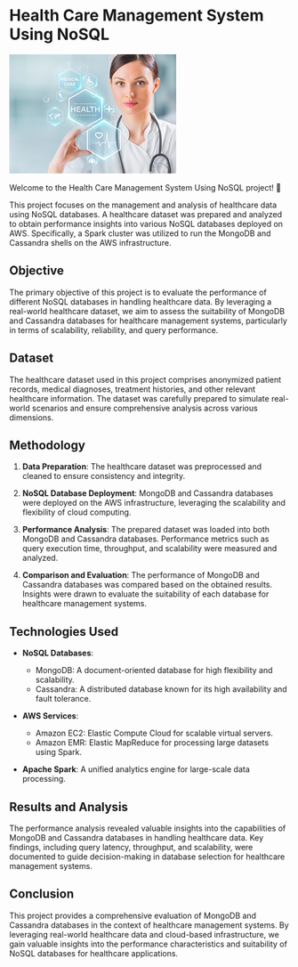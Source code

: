 # Health Care Management System Using NoSQL

![project_logo](./healthcare-graph-database-x300.jpg)

Welcome to the Health Care Management System Using NoSQL project! 🏥

This project focuses on the management and analysis of healthcare data using NoSQL databases. A healthcare dataset was prepared and analyzed to obtain performance insights into various NoSQL databases deployed on AWS. Specifically, a Spark cluster was utilized to run the MongoDB and Cassandra shells on the AWS infrastructure.

## Objective

The primary objective of this project is to evaluate the performance of different NoSQL databases in handling healthcare data. By leveraging a real-world healthcare dataset, we aim to assess the suitability of MongoDB and Cassandra databases for healthcare management systems, particularly in terms of scalability, reliability, and query performance.

## Dataset

The healthcare dataset used in this project comprises anonymized patient records, medical diagnoses, treatment histories, and other relevant healthcare information. The dataset was carefully prepared to simulate real-world scenarios and ensure comprehensive analysis across various dimensions.

## Methodology

1. **Data Preparation**: The healthcare dataset was preprocessed and cleaned to ensure consistency and integrity.
  
2. **NoSQL Database Deployment**: MongoDB and Cassandra databases were deployed on the AWS infrastructure, leveraging the scalability and flexibility of cloud computing.

3. **Performance Analysis**: The prepared dataset was loaded into both MongoDB and Cassandra databases. Performance metrics such as query execution time, throughput, and scalability were measured and analyzed.

4. **Comparison and Evaluation**: The performance of MongoDB and Cassandra databases was compared based on the obtained results. Insights were drawn to evaluate the suitability of each database for healthcare management systems.

## Technologies Used

- **NoSQL Databases**:
  - MongoDB: A document-oriented database for high flexibility and scalability.
  - Cassandra: A distributed database known for its high availability and fault tolerance.

- **AWS Services**:
  - Amazon EC2: Elastic Compute Cloud for scalable virtual servers.
  - Amazon EMR: Elastic MapReduce for processing large datasets using Spark.

- **Apache Spark**: A unified analytics engine for large-scale data processing.

## Results and Analysis

The performance analysis revealed valuable insights into the capabilities of MongoDB and Cassandra databases in handling healthcare data. Key findings, including query latency, throughput, and scalability, were documented to guide decision-making in database selection for healthcare management systems.

## Conclusion

This project provides a comprehensive evaluation of MongoDB and Cassandra databases in the context of healthcare management systems. By leveraging real-world healthcare data and cloud-based infrastructure, we gain valuable insights into the performance characteristics and suitability of NoSQL databases for healthcare applications.
